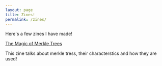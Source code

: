 ```yaml
---
layout: page
title: Zines!
permalink: /zines/
---
```


Here's a few zines I have made!

[The Magic of Merkle Trees](/docs/merkle_trees.pdf)

This zine talks about merkle tress, their characterstics and how they are used!
